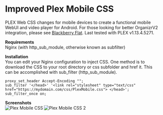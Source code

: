 # Improved Plex Mobile CSS
PLEX Web CSS changes for mobile devices to create a functional mobile WebUI and video player for Android. For those looking for better OrganizrV2 integration, please see [Blackberry Flat](https://github.com/Archmonger/Blackberry-Flat).
Last tested with PLEX v1.13.4.5271.

**Requirements**<br/> 
Nginx (with http_sub_module, otherwise known as subfilter)

**Installation**<br/>
You can edit your Nginx configuration to inject CSS. One method is to download the CSS to your root directory or css subfolder and href it. This can be accomplished with sub_filter (http_sub_module). 
```
proxy_set_header Accept-Encoding "";
sub_filter '</head>' '<link rel="stylesheet" type="text/css" href="https://mydomain.com/css/PlexMobile.css"> </head>';
sub_filter_once on;
```

**Screenshots**<br/>
![Plex Mobile CSS](https://github.com/Archmonger/Blackberry-OG-Themes/blob/master/Screenshots/bbog_plex_2.PNG?raw=true "Plex Mobile CSS")
![Plex Mobile CSS 2](https://github.com/Archmonger/Blackberry-OG-Themes/blob/master/Screenshots/bbog_plex_3.PNG?raw=true "Plex Mobile CSS 2")
